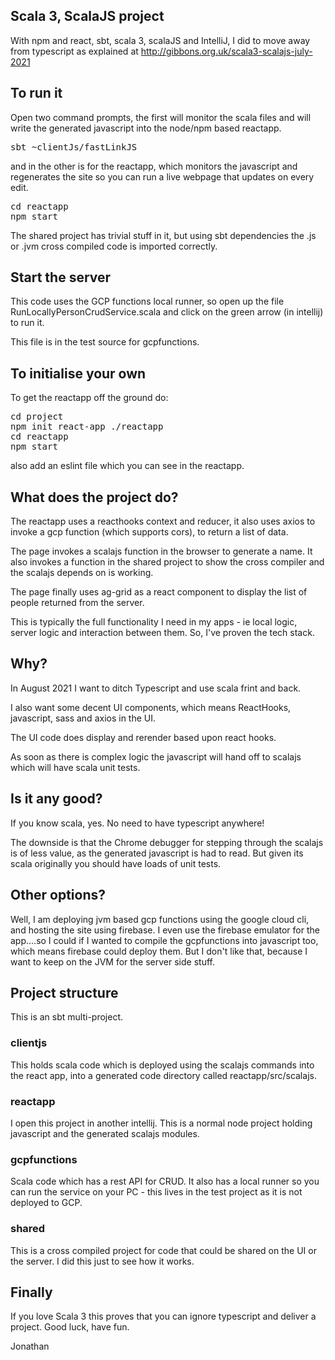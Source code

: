 ## Scala 3, ScalaJS project

With npm and react, sbt, scala 3, scalaJS and IntelliJ, I did to move away from typescript as explained at http://gibbons.org.uk/scala3-scalajs-july-2021

## To run it

Open two command prompts, the first will monitor the scala files and will write the generated
javascript into the node/npm based reactapp.
<pre>
sbt ~clientJs/fastLinkJS
</pre>

and in the other is for the reactapp, which monitors the javascript and regenerates the site so you 
can run a live webpage that updates on every edit.
<pre>
cd reactapp
npm start
</pre>

The shared project has trivial stuff in it, but using sbt dependencies the .js or .jvm
cross compiled code is imported correctly.

## Start the server

This code uses the GCP functions local runner, so open up the file RunLocallyPersonCrudService.scala
and click on the green arrow (in intellij) to run it.

This file is in the test source for gcpfunctions.

## To initialise your own 

To get the reactapp off the ground do:
<pre>
cd project
npm init react-app ./reactapp
cd reactapp
npm start
</pre>

also add an eslint file which you can see in the reactapp.

## What does the project do?

The reactapp uses a reacthooks context and reducer, it also uses axios to
invoke a gcp function (which supports cors), to return a list of data.

The page invokes a scalajs function in the browser to generate a name.
It also invokes a function in the shared project to show the cross compiler 
and the scalajs depends on is working.

The page finally uses ag-grid as a react component to display the list of people
returned from the server.

This is typically the full functionality I need in my apps - ie local logic, server logic
and interaction between them.  So, I've proven the tech stack.

## Why?
In August 2021 I want to ditch Typescript and use scala frint and back.

I also want some decent UI components, which means ReactHooks, javascript, sass and axios
in the UI.

The UI code does display and rerender based upon react hooks.

As soon as there is complex logic the javascript will hand off to scalajs which
will have scala unit tests.

## Is it any good?
If you know scala, yes.  No need to have typescript anywhere!  

The downside is that the Chrome debugger for stepping through the scalajs is of
less value, as the generated javascript is had to read.  But given its scala originally you should have loads of unit tests.

## Other options?
Well, I am deploying jvm based gcp functions using the google cloud cli, and hosting the site using firebase.
I even use the firebase emulator for the app....so I could if I wanted to compile the gcpfunctions into javascript too, 
which means firebase could deploy them.   But I don't like that, because I want to keep on the JVM for the server side
stuff.

## Project structure

This is an sbt multi-project.  

### clientjs 
This holds scala code which is deployed using the scalajs commands into the react app,
into a generated code directory called reactapp/src/scalajs.

### reactapp
I open this project in another intellij.  This is a normal node project
holding javascript and the generated scalajs modules.

### gcpfunctions
Scala code which has a rest API for CRUD.  It also has a local runner so you
can run the service on your PC - this lives in the test project as it is not deployed to GCP.

### shared
This is a cross compiled project for code that could be shared on the UI or the server.
I did this just to see how it works.

## Finally

If you love Scala 3 this proves that you can ignore typescript and deliver a project.
Good luck, have fun.

Jonathan